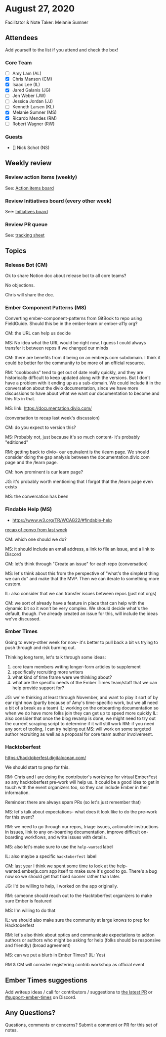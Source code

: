 # August 27, 2020

Facilitator & Note Taker: Melanie Sumner

## Attendees

Add yourself to the list if you attend and check the box!

### Core Team
- [ ] Amy Lam (AL)
- [x] Chris Manson (CM)
- [x] Isaac Lee (IL)
- [x] Jared Galanis (JG)
- [ ] Jen Weber (JW)
- [ ] Jessica Jordan (JJ)
- [ ] Kenneth Larsen (KL)
- [x] Melanie Sumner (MS)
- [x] Ricardo Mendes (RM)
- [ ] Robert Wagner (RW)

### Guests
- [] Nick Schot (NS)

## Weekly review

### Review action items (weekly)
See: [Action items board](https://github.com/orgs/ember-learn/projects/47)

### Review Initiatives board (every other week)
See: [Initiatives board](https://github.com/orgs/ember-learn/projects/19)

### Review PR queue
See: [tracking sheet](https://docs.google.com/spreadsheets/d/1sPyN9z9wZMpTNwqCfa6R9QSPZkIW4iQd-H4gZC7ILLk/edit#gid=2035777454)

## Topics

### Release Bot (CM)

Ok to share Notion doc about release bot to all core teams? 

No objections. 

Chris will share the doc. 

### Ember Component Patterns (MS)

Converting ember-component-patterns from GitBook to repo using FieldGuide. Should this be in the ember-learn or ember-a11y org? 

CM: the URL can help us decide

MS: No idea what the URL would be right now, I guess I could always transfer it between repos if we changed our minds

CM: there are benefits from it being on an emberjs.com subdomain. I think it could be better for the community to be more of an official resource.

RM: "cookbooks" tend to get out of date really quickly, and they are historically difficult to keep updated along with the versions. But I don't have a problem with it ending up as a sub-domain. We could include it in the conversation about the divio documentation, since we have more discussions to have about what we want our documentation to become and this fits in that. 

MS: link: https://documentation.divio.com/

(conversation to recap last week's discussion)

CM: do you expect to version this? 

MS: Probably not, just because it's so much content- it's probably "editioned" 

RM: getting back to divio- our equivalent is the /learn page. We should consider doing the gap analysis between the documentation.divio.com page and the /learn page. 

CM: how prominent is our learn page? 

JG: it's probably worth mentioning that I forgot that the /learn page even exists 

MS: the conversation has been 

### Findable Help (MS)
- https://www.w3.org/TR/WCAG22/#findable-help 

[recap of convo from last week](https://github.com/emberjs/core-notes/blob/master/learning-team/2020-08/2020-08-20.md#new-wcag-coming-up-ms-5min)

CM: which one should we do?

MS: it should include an email address, a link to file an issue, and a link to Discord

CM: let's think through "Create an issue" for each repo (conversation)

MS: let's think about this from the perspective of "what's the simplest thing we can do" and make that the MVP. Then we can iterate to something more custom.

IL: also consider that we can transfer issues between repos (just not orgs)

CM: we sort of already have a feature in place that can help with the dynamic bit so it won't be very complex. We should decide what's the default, though. I've already created an issue for this, will include the ideas we've discussed. 

### Ember Times

Going to every-other week for now- it's better to pull back a bit vs trying to push through and risk burning out. 

Thinking long term, let's talk through some ideas: 

1. core team members writing longer-form articles to supplement 
2. specifically recruiting more writers
3. what kind of time frame were we thinking about?
4. what are the specific needs of the Ember Times team/staff that we can help provide support for?

JG: we're thinking at least through November, and want to play it sort of by ear right now (partly because of Amy's time-specific work, but we all need a bit of a break as a team) 
IL: working on the onboarding documentation so when we do have more folks join they can get up to speed more quickly
IL: also consider that once the blog revamp is done, we might need to try out the current scraping script to determine if it will still work
RM: if you need any sort of tooling, I can try helping out
MS: will work on some targeted author recruiting as well as a proposal for core team author involvement.

### Hacktoberfest 
https://hacktoberfest.digitalocean.com/

We should start to prep for this. 

RM: Chris and I are doing the contributor's workshop for virtual EmberFest so any hacktoberfest pre-work will help us. It could be a good idea to get in touch with the event organizers too, so they can include Ember in their information.

Reminder: there are always spam PRs (so let's just remember that)

MS: let's talk about expectations- what does it look like to do the pre-work for this event? 

RM: we need to go through our repos, triage issues, actionable instructions in issues, link to any on-boarding documentation, improve difficult on-boarding workflows, and write issues with details. 

MS: also let's make sure to use the `help-wanted` label

IL: also maybe a specific `hacktoberfest` label

CM: last year I think we spent some time to look at the help-wanted.emberjs.com app itself to make sure it's good to go. There's a bug now so we should get that fixed sooner rather than later.  

JG: I'd be willing to help, I worked on the app originally.

RM: someone should reach out to the Hacktoberfest organizers to make sure Ember is featured

MS: I'm willing to do that

IL: we should also make sure the community at large knows to prep for Hacktoberfest

RM: let's also think about optics and communicate expectations to addon authors or authors who might be asking for help (folks should be responsive and friendly) (broad agreement)

MS: can we put a blurb in Ember Times? (IL: Yes)

RM & CM will consider registering contrib workshop as official event 

<!-- If you would like to add a topic to the agenda please add a suggestion to the PR using the following format: -->
<!-- ### Your topic (INITIALS, expected duration in minutes) -->

## Ember Times suggestions
Add writeup ideas / call for contributors / suggestions to [the latest PR](https://github.com/ember-learn/ember-blog/pulls?q=is%3Aopen+is%3Apr+label%3A%22%F0%9F%97%9E+embertimes%22%20or%20#support-ember-times) or [#support-ember-times](https://discordapp.com/channels/480462759797063690/485450546887786506) on Discord.

## Any Questions?
Questions, comments or concerns? Submit a comment or PR for this set of notes.
